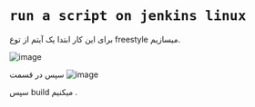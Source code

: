 # `run a script on jenkins linux`
برای این کار ابتدا یک آیتم از توع freestyle میسازیم.


![image](https://github.com/milad6745/jenkins/assets/113288076/dedb73bb-7ad8-4e54-9f87-40d8d3038fd8)

سپس در قسمت 
![image](https://github.com/milad6745/jenkins/assets/113288076/1b40944d-12d9-4f19-8aa1-e78f863d757e)


سپس build میکنیم .
